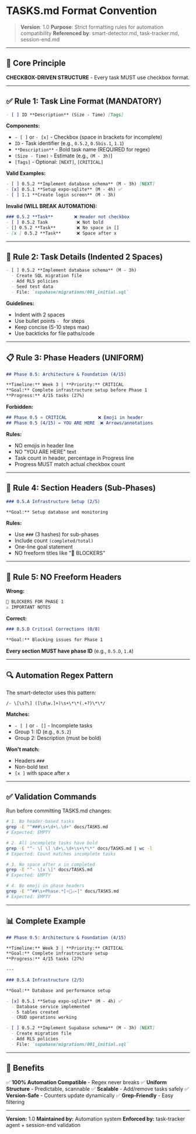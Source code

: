 # TASKS.md Format Convention

> **Version**: 1.0
> **Purpose**: Strict formatting rules for automation compatibility
> **Referenced by**: smart-detector.md, task-tracker.md, session-end.md

---

## 🎯 Core Principle

**CHECKBOX-DRIVEN STRUCTURE** - Every task MUST use checkbox format.

---

## ✅ Rule 1: Task Line Format (MANDATORY)

```markdown
- [ ] ID **Description** (Size - Time) [Tags]
```

**Components:**
- `- [ ]` or `- [x]` - Checkbox (space in brackets for incomplete)
- `ID` - Task identifier (e.g., `0.5.2`, `0.5bis.1`, `1.1`)
- `**Description**` - Bold task name (REQUIRED for regex)
- `(Size - Time)` - Estimate (e.g., `(M - 3h)`)
- `[Tags]` - Optional: `[NEXT]`, `[CRITICAL]`

**Valid Examples:**
```markdown
- [ ] 0.5.2 **Implement database schema** (M - 3h) [NEXT]
- [x] 0.5.1 **Setup expo-sqlite** (M - 4h) ✅
- [ ] 1.1 **Create login screen** (M - 3h)
```

**Invalid (WILL BREAK AUTOMATION):**
```markdown
### 0.5.2 **Task**        ❌ Header not checkbox
- [ ] 0.5.2 Task           ❌ Not bold
- [] 0.5.2 **Task**        ❌ No space in []
- [x ] 0.5.2 **Task**      ❌ Space after x
```

---

## 📝 Rule 2: Task Details (Indented 2 Spaces)

```markdown
- [ ] 0.5.2 **Implement database schema** (M - 3h)
  - Create SQL migration file
  - Add RLS policies
  - Seed test data
  - File: `supabase/migrations/001_initial.sql`
```

**Guidelines:**
- Indent with 2 spaces
- Use bullet points `- ` for steps
- Keep concise (5-10 steps max)
- Use backticks for file paths/code

---

## 📋 Rule 3: Phase Headers (UNIFORM)

```markdown
## Phase 0.5: Architecture & Foundation (4/15)

**Timeline:** Week 3 | **Priority:** CRITICAL
**Goal:** Complete infrastructure setup before Phase 1
**Progress:** 4/15 tasks (27%)
```

**Forbidden:**
```markdown
## Phase 0.5 ⭐ CRITICAL            ❌ Emoji in header
## Phase 0.5 (4/15) ← YOU ARE HERE  ❌ Arrows/annotations
```

**Rules:**
- NO emojis in header line
- NO "YOU ARE HERE" text
- Task count in header, percentage in Progress line
- Progress MUST match actual checkbox count

---

## 🔖 Rule 4: Section Headers (Sub-Phases)

```markdown
### 0.5.A Infrastructure Setup (2/5)

**Goal:** Setup database and monitoring
```

**Rules:**
- Use `###` (3 hashes) for sub-phases
- Include count `(completed/total)`
- One-line goal statement
- NO freeform titles like "🔴 BLOCKERS"

---

## 🚫 Rule 5: NO Freeform Headers

**Wrong:**
```markdown
🔴 BLOCKERS FOR PHASE 1
⚠️ IMPORTANT NOTES
```

**Correct:**
```markdown
### 0.5.D Critical Corrections (0/8)

**Goal:** Blocking issues for Phase 1
```

**Every section MUST have phase ID** (e.g., `0.5.D`, `1.A`)

---

## 🔍 Automation Regex Pattern

The smart-detector uses this pattern:

```regex
/- \[\s?\] ([\d\w.]+)\s+\*\*(.+?)\*\*/
```

**Matches:**
- `- [ ]` or `- []` - Incomplete tasks
- Group 1: ID (e.g., `0.5.2`)
- Group 2: Description (must be bold)

**Won't match:**
- Headers `###`
- Non-bold text
- `[x ]` with space after x

---

## ✅ Validation Commands

Run before committing TASKS.md changes:

```bash
# 1. No header-based tasks
grep -E "^###\s+\d+\.\d+" docs/TASKS.md
# Expected: EMPTY

# 2. All incomplete tasks have bold
grep -E "^- \[ \] \d+\.\d+\s+\*\*" docs/TASKS.md | wc -l
# Expected: Count matches incomplete tasks

# 3. No space after x in completed
grep -E "^- \[x \]" docs/TASKS.md
# Expected: EMPTY

# 4. No emoji in phase headers
grep -E "^##\s+Phase.*[⭐🔴⚠️←]" docs/TASKS.md
# Expected: EMPTY
```

---

## 📊 Complete Example

```markdown
## Phase 0.5: Architecture & Foundation (4/15)

**Timeline:** Week 3 | **Priority:** CRITICAL
**Goal:** Complete infrastructure setup
**Progress:** 4/15 tasks (27%)

---

### 0.5.A Infrastructure (2/5)

**Goal:** Database and performance setup

- [x] 0.5.1 **Setup expo-sqlite** (M - 4h) ✅
  - Database service implemented
  - 5 tables created
  - CRUD operations working

- [ ] 0.5.2 **Implement Supabase schema** (M - 3h) [NEXT]
  - Create migration file
  - Add RLS policies
  - File: `supabase/migrations/001_initial.sql`
```

---

## 🔄 Benefits

✅ **100% Automation Compatible** - Regex never breaks
✅ **Uniform Structure** - Predictable, scannable
✅ **Scalable** - Add/remove tasks safely
✅ **Version-Safe** - Counters update dynamically
✅ **Grep-Friendly** - Easy filtering

---

**Version:** 1.0
**Maintained by:** Automation system
**Enforced by:** task-tracker agent + session-end validation
